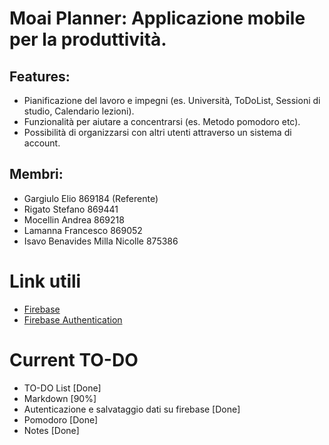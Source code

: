 # Moai Planner: Applicazione mobile per la produttività.

## Features:

- Pianificazione del lavoro e impegni (es. Università, ToDoList, Sessioni di studio, Calendario lezioni).
- Funzionalità per aiutare a concentrarsi (es. Metodo pomodoro etc).
- Possibilità di organizzarsi con altri utenti attraverso un sistema di account.

## Membri:

- Gargiulo Elio 869184 (Referente)
- Rigato Stefano 869441
- Mocellin Andrea 869218
- Lamanna Francesco 869052
- Isavo Benavides Milla Nicolle 875386  

# Link utili
- [Firebase](https://firebase.google.com/docs/reference/kotlin/packages?authuser=1)
- [Firebase Authentication](https://firebase.google.com/docs/auth/android/start?authuser=1#kotlin+ktx_2)

# Current TO-DO
- TO-DO List [Done]
- Markdown [90%]
- Autenticazione e salvataggio dati su firebase [Done]
- Pomodoro [Done]
- Notes [Done]
